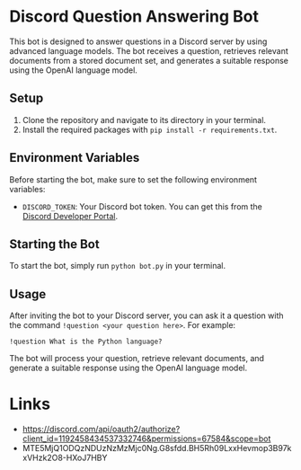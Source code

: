 # Discord Question Answering Bot

This bot is designed to answer questions in a Discord server by using advanced language models. The bot receives a question, retrieves relevant documents from a stored document set, and generates a suitable response using the OpenAI language model.

## Setup

1. Clone the repository and navigate to its directory in your terminal.
2. Install the required packages with `pip install -r requirements.txt`.

## Environment Variables

Before starting the bot, make sure to set the following environment variables:

- `DISCORD_TOKEN`: Your Discord bot token. You can get this from the [Discord Developer Portal](https://discord.com/developers/applications).

## Starting the Bot

To start the bot, simply run `python bot.py` in your terminal.

## Usage

After inviting the bot to your Discord server, you can ask it a question with the command `!question <your question here>`. For example:

```
!question What is the Python language?
```

The bot will process your question, retrieve relevant documents, and generate a suitable response using the OpenAI language model.


# Links
 - https://discord.com/api/oauth2/authorize?client_id=1192458434537332746&permissions=67584&scope=bot
 - MTE5MjQ1ODQzNDUzNzMzMjc0Ng.G8sfdd.BH5Rh09LxxHevmop3B97kxVHzk2O8-HXoJ7HBY
